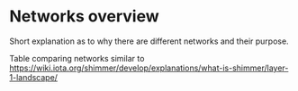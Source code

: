 # Networks overview

Short explanation as to why there are different networks and their purpose.

Table comparing networks similar to https://wiki.iota.org/shimmer/develop/explanations/what-is-shimmer/layer-1-landscape/

